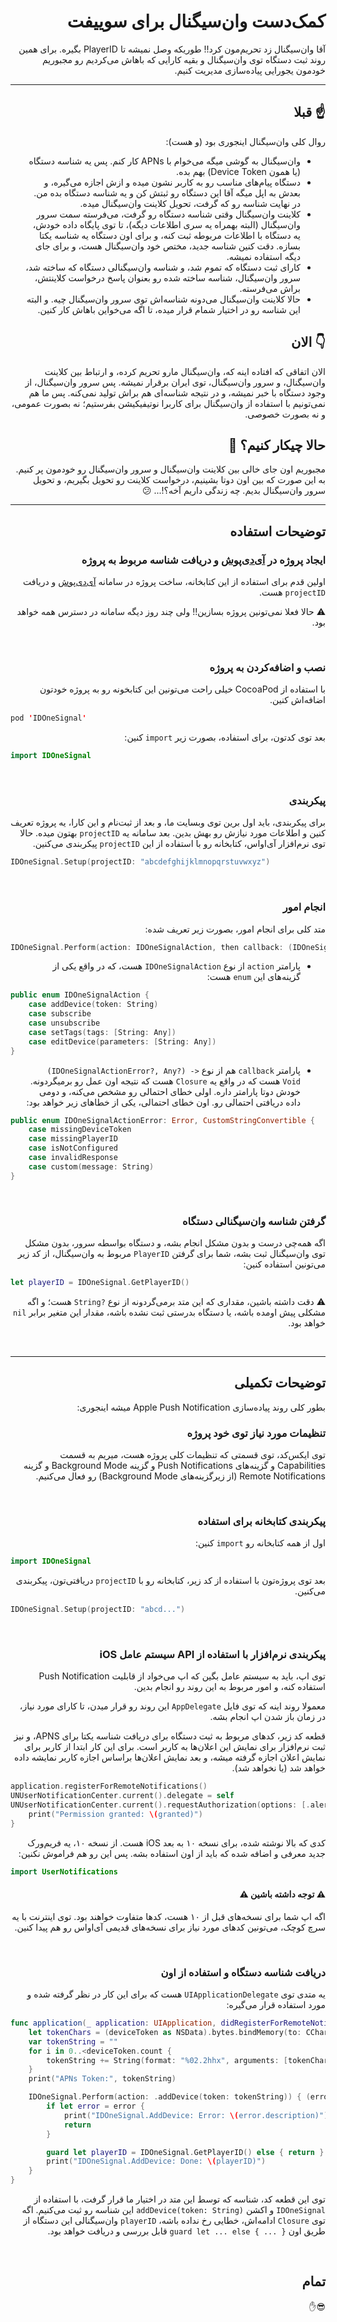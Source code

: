 <h1 dir='rtl'>
کمک‌دست وان‌سیگنال برای سوییفت
</h1>
<p dir='rtl'>
آقا وان‌سیگنال زد تحریم‌مون کرد!! طوریکه وصل نمیشه تا PlayerID بگیره. برای همین روند ثبت دستگاه توی وان‌سیگنال و بقیه کارایی که باهاش می‌کردیم رو مجبوریم خودمون یجورایی پیاده‌سازی مدیریت کنیم. 
</p>

<hr>

<h2 dir='rtl'>
☝️ قبلا
</h2>
<p dir='rtl'>
روال کلی وان‌سیگنال اینجوری بود (و هست):
<ul dir='rtl'>
  <li>وان‌سیگنال به گوشی میگه می‌خوام با APNs کار کنم. پس یه شناسه دستگاه (یا همون Device Token) بهم بده.</li>
  <li>دستگاه پیام‌های مناسب رو به کاربر نشون میده و ازش اجازه می‌گیره، و بعدش به اپل میگه آقا این دستگاه رو ثبتش کن و یه شناسه دستگاه بده من. در نهایت شناسه رو که گرفت، تحویل کلاینت وان‌سیگنال میده.</li>
  <li>کلاینت وان‌سیگنال وقتی شناسه دستگاه رو گرفت، می‌فرسته سمت سرور وان‌سیگنال (البته بهمراه یه سری اطلاعات دیگه)، تا توی پایگاه داده خودش، یه دستگاه با اطلاعات مربوطه ثبت کنه، و برای اون دستگاه یه شناسه یکتا بسازه. دقت کنین شناسه جدید، مختص خود وان‌سیگنال هست، و برای جای دیگه استفاده نمیشه.</li>
  <li>کارای ثبت دستگاه که تموم شد، و شناسه وان‌سیگنالی دستگاه که ساخته شد، سرور وان‌سیگنال، شناسه ساخته شده رو بعنوان پاسخ درخواست کلاینتش، براش می‌فرسته.</li>
  <li>حالا کلاینت وان‌سیگنال می‌دونه شناسه‌اش توی سرور وان‌سیگنال چیه. و البته این شناسه رو در اختیار شمام قرار میده، تا اگه می‌خواین باهاش کار کنین.</li>
</ul>
</p>


<h2 dir='rtl'>
👇 الان
</h2>
<p dir='rtl'>
الان اتفاقی که افتاده اینه که، وان‌سیگنال مارو تحریم کرده، و ارتباط بین کلاینت وان‌سیگنال، و سرور وان‌سیگنال، توی ایران برقرار نمیشه. پس سرور وان‌سیگنال، از وجود دستگاه با خبر نمیشه، و در نتیجه شناسه‌ای هم براش تولید نمی‌کنه. پس ما هم نمی‌تونیم با استفاده از وان‌سیگنال برای کاربرا نوتیفیکیشن بفرستیم؛ نه بصورت عمومی، و نه بصورت خصوصی.
</p>

<h2 dir='rtl'>
حالا چیکار کنیم؟ 🤔
</h2>
<p dir='rtl'>
مجبوریم اون جای خالی بین کلاینت وان‌سیگنال و سرور وان‌سیگنال رو خودمون پر کنیم. به این صورت که بین اون دوتا بشینیم، درخواست کلاینت رو تحویل بگیریم، و تحویل سرور وان‌سیگنال بدیم. 
چه زندگی داریم آخه؟!... 😕
</p>

<hr>

<h2 dir='rtl'>
توضیحات استفاده
</h2>

<h3 dir='rtl'>ایجاد پروژه در 
<a href='http://idpush.top/'>آی‌دی‌پوش</a>
و دریافت شناسه مربوط به پروژه
</h3>
<p dir='rtl'>اولین قدم برای استفاده از این کتابخانه، ساخت پروژه در سامانه 
<a href='http://idpush.top/'>آی‌دی‌پوش</a>
و دریافت <code>projectID</code> هست.
</p>
<p dir='rtl'>⚠️ حالا فعلا نمی‌تونین پروژه بسازین!! ولی چند روز دیگه سامانه در دسترس همه خواهد بود.</p>

<br>
<h3 dir='rtl'>نصب و اضافه‌کردن به پروژه</h3>
<p dir='rtl'>
با استفاده از CocoaPod خیلی راحت می‌تونین این کتابخونه رو به پروژه خودتون اضافه‌اش کنین.
</p>

```swift
pod 'IDOneSignal'
```

<p dir='rtl'>بعد توی کدتون، برای استفاده، بصورت زیر <code>import</code> کنین:</p>

```swift
import IDOneSignal
```

<br>
<h3 dir='rtl'>پیکربندی</h3>
<p dir='rtl'>
برای پیکربندی، باید اول برین توی وبسایت ما، و بعد از ثبت‌نام و این کارا، یه پروژه تعریف کنین و اطلاعات مورد نیازش رو بهش بدین. بعد سامانه یه <code>projectID</code> بهتون میده. حالا توی نرم‌افزار آی‌او‌اس، کتابخانه رو با استفاده از این <code>projectID</code> پیکربندی می‌کنین.</p>

```swift
IDOneSignal.Setup(projectID: "abcdefghijklmnopqrstuvwxyz")
```

<br>
<h3 dir='rtl'>انجام امور</h3>
<p dir='rtl'>
متد کلی برای انجام امور، بصورت زیر تعریف شده:
</p>

```swift
IDOneSignal.Perform(action: IDOneSignalAction, then callback: (IDOneSignalActionError?, Any?) -> Void)
```

<ul dir='rtl'>
  <li>پارامتر <code>action</code> از نوع <code>IDOneSignalAction</code> هست، که در واقع یکی از گزینه‌های این  <code>enum</code> هست:
  </li>
</ul>

```swift
public enum IDOneSignalAction {
    case addDevice(token: String)
    case subscribe
    case unsubscribe
    case setTags(tags: [String: Any])
    case editDevice(parameters: [String: Any])
}
```
<ul dir='rtl'>
  <li>پارامتر <code>callback</code> هم از نوع <code dir='ltr'>(IDOneSignalActionError?, Any?) -> Void</code> هست که در واقع یه <code>Closure</code> هست که نتیجه اون عمل رو برمیگردونه. خودش دوتا پارامتر داره. اولی خطای احتمالی رو مشخص می‌کنه، و دومی داده دریافتی احتمالی رو. اون خطای احتمالی، یکی از خطاهای زیر خواهد بود:
  </li>
</ul>

```swift
public enum IDOneSignalActionError: Error, CustomStringConvertible {
    case missingDeviceToken
    case missingPlayerID
    case isNotConfigured
    case invalidResponse
    case custom(message: String)
}
```

<br>
<h3 dir='rtl'>
گرفتن شناسه وان‌سیگنالی دستگاه
</h3>
<p dir='rtl'>
اگه همه‌چی درست و بدون مشکل انجام بشه، و دستگاه بواسطه سرور، بدون مشکل توی وان‌سیگنال ثبت بشه، شما برای گرفتن <code>PlayerID</code> مربوط به وان‌سیگنال، از کد زیر می‌تونین استفاده کنین:
</p>

```swift
let playerID = IDOneSignal.GetPlayerID()
```

<p dir='rtl'>
⚠️ 
دقت داشته باشین، مقداری که این متد برمی‌گردونه از نوع <code dir='ltr'>String?</code> هست؛ و اگه مشکلی پیش اومده باشه، یا دستگاه بدرستی ثبت نشده باشه، مقدار این متغیر برابر <code>nil</code> خواهد بود.
</p>
<br>
<hr>

<h2 dir='rtl'>توضیحات تکمیلی</h2>

<p dir='rtl'>بطور کلی روند پیاده‌سازی Apple Push Notification میشه اینجوری:</p>

<h3 dir='rtl'>تنظیمات مورد نیاز توی خود پروژه</h3>
<p dir='rtl'>توی ایکس‌کد، توی قسمتی که تنظیمات کلی پروژه هست، میریم به قسمت Capabilities و گزینه‌های Push Notifications و گزینه Background Mode و گزینه Remote Notifications (از زیرگزینه‌های Background Mode) رو فعال می‌کنیم.</p>

<br>
<h3 dir='rtl'>پیکربندی کتابخانه برای استفاده</h3>

<p dir='rtl'>اول از همه کتابخانه رو <code>import</code> کنین:</p>

```swift
import IDOneSignal
```

<p dir='rtl'>بعد توی پروژه‌تون با استفاده از کد زیر، کتابخانه رو با <code>projectID</code> دریافتی‌تون، پیکربندی می‌کنین.</p>

```swift
IDOneSignal.Setup(projectID: "abcd...")
```

<br>
<h3 dir='rtl'>پیکربندی نرم‌افزار با استفاده از API سیستم عامل iOS</h3>
<p dir='rtl'>توی اپ، باید به سیستم عامل بگین که اپ می‌خواد از قابلیت Push Notification استفاده کنه، و امور مربوط به این روند رو انجام بدین.</p>
<p dir='rtl'>معمولا روند اینه که توی فایل <code>AppDelegate</code> این روند رو قرار میدن، تا کارای مورد نیاز، در زمان باز شدن اپ انجام بشه.</p>
<p dir='rtl'>قطعه کد زیر، کدهای مربوط به ثبت دستگاه برای دریافت شناسه یکتا برای APNS، و نیز ثبت نرم‌افزار برای نمایش این اعلان‌ها به کاربر است. برای این کار ابتدا از کاربر برای نمایش اعلان اجازه گرفته میشه، و بعد نمایش اعلان‌ها براساس اجازه کاربر نمایشه داده خواهد شد (یا نخواهد شد).</p>

```swift
application.registerForRemoteNotifications()
UNUserNotificationCenter.current().delegate = self
UNUserNotificationCenter.current().requestAuthorization(options: [.alert, .sound, .badge]) { (_, _) in
    print("Permission granted: \(granted)")
}
```

<p dir='rtl'>کدی که بالا نوشته شده، برای نسخه ۱۰ به بعد iOS هست. از نسخه ۱۰، یه فریم‌ورک جدید معرفی و اضافه شده که باید از اون استفاده بشه. پس این رو هم فراموش نکنین:</p>

```swift
import UserNotifications
```

<h4 dir='rtl'>⚠️ توجه داشته باشین ⚠️</h4>
<p dir='rtl'>اگه اپ شما برای نسخه‌های قبل از ۱۰ هست، کدها متفاوت خواهند بود. توی اینترنت با یه سرچ کوچک، می‌تونین کدهای مورد نیاز برای نسخه‌های قدیمی آی‌او‌اس رو هم پیدا کنین.</p>


<br>
<h3 dir='rtl'>دریافت شناسه دستگاه و استفاده از اون</h3>
<p dir='rtl'>یه متدی توی <code>UIApplicationDelegate</code> هست که برای این کار در نظر گرفته شده و مورد استفاده قرار می‌گیره:</p>

```swift
func application(_ application: UIApplication, didRegisterForRemoteNotificationsWithDeviceToken deviceToken: Data) {
    let tokenChars = (deviceToken as NSData).bytes.bindMemory(to: CChar.self, capacity: deviceToken.count)
    var tokenString = ""
    for i in 0..<deviceToken.count {
        tokenString += String(format: "%02.2hhx", arguments: [tokenChars[i]])
    }
    print("APNs Token:", tokenString)

    IDOneSignal.Perform(action: .addDevice(token: tokenString)) { (error, data) in
        if let error = error {
            print("IDOneSignal.AddDevice: Error: \(error.description)")
            return
        }

        guard let playerID = IDOneSignal.GetPlayerID() else { return }
        print("IDOneSignal.AddDevice: Done: \(playerID)")
    }
}
```

<p dir='rtl'>توی این قطعه کد، شناسه که توسط این متد در اختیار ما قرار گرفت، با استفاده از <code>IDOneSignal</code> و اکشن <code dir='ltr'>addDevice(token: String)</code> این شناسه رو ثبت می‌کنیم. اگه توی <code>Closure</code> ادامه‌اش، خطایی رخ نداده باشه، <code>playerID</code> وان‌سیگنالی این دستگاه از طریق اون <code dir='ltr'>guard let ... else { ... }</code> قابل بررسی و دریافت خواهد بود.</p>

<br>

<h2 dir='rtl'>تمام</h2>
<p dir='rtl'>😎✋</p>